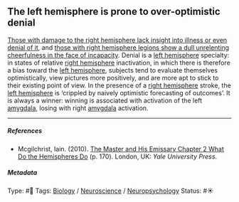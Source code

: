 ## The left hemisphere is prone to over-optimistic denial

[Those with damage to the right hemisphere lack insight into illness or even denial of it](Those%20with%20damage%20to%20the%20right%20hemisphere%20lack%20insight%20into%20illness%20or%20even%20denial%20of%20it.md), and [those with right hemisphere legions show a dull unrelenting cheerfulness in the face of incapacity](Those%20with%20right%20hemisphere%20legions%20show%20a%20dull%20unrelenting%20cheerfulness%20in%20the%20face%20of%20incapacity.md). Denial is a [left hemisphere](Left%20hemisphere.md) specialty: in states of relative [right hemisphere](Right%20hemisphere.md) inactivation, in which there is therefore a bias toward the [left hemisphere](Left%20hemisphere.md), subjects tend to evaluate themselves optimistically, view pictures more positively, and are more apt to stick to their existing point of view. In the presence of a [right hemisphere](Right%20hemisphere.md) stroke, the [left hemisphere](Left%20hemisphere.md) is ‘crippled by naively optimistic forecasting of outcomes’. It is always a winner: winning is associated with activation of the left [amygdala](Amygdala.md), losing with right [amygdala](Amygdala.md) activation.

---

##### References

* Mcgilchrist, Iain. (2010). [The Master and His Emissary Chapter 2 What Do the Hemispheres Do](The%20Master%20and%20His%20Emissary%20Chapter%202%20What%20Do%20the%20Hemispheres%20Do.md) (p. 170). London, UK: *Yale University Press*.

##### Metadata

Type: #🔴 
Tags: [Biology]() / [Neuroscience](Neuroscience.md) / [Neuropsychology](Neuropsychology.md)
Status: #☀️ 
